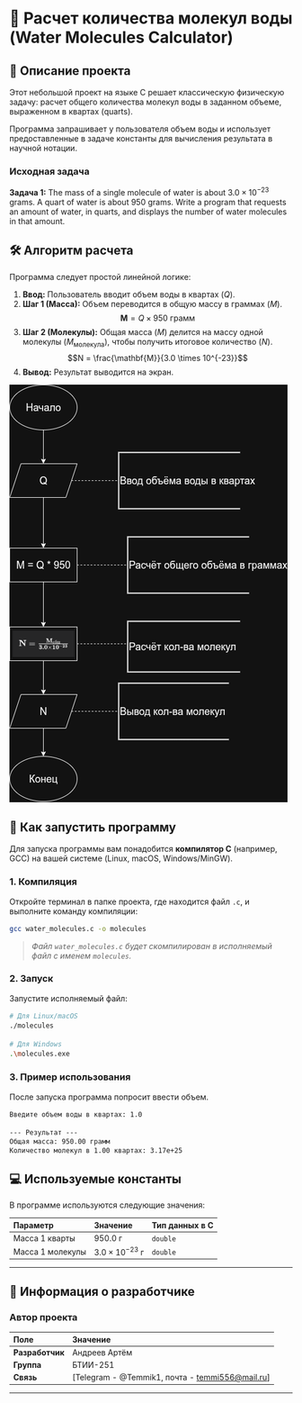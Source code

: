 # 🧪 Расчет количества молекул воды (Water Molecules Calculator)

## 📝 Описание проекта

Этот небольшой проект на языке C решает классическую физическую задачу: расчет общего количества молекул воды в заданном объеме, выраженном в квартах (quarts).

Программа запрашивает у пользователя объем воды и использует предоставленные в задаче константы для вычисления результата в научной нотации.

### Исходная задача

**Задача 1:** The mass of a single molecule of water is about $3.0 \times 10^{-23}$ grams. A quart of water is about $950$ grams. Write a program that requests an amount of water, in quarts, and displays the number of water molecules in that amount.

## 🛠️ Алгоритм расчета

Программа следует простой линейной логике:

1.  **Ввод:** Пользователь вводит объем воды в квартах ($Q$).
2.  **Шаг 1 (Масса):** Объем переводится в общую массу в граммах ($M$).
    $$\mathbf{M} = Q \times 950 \text{ грамм}$$
3.  **Шаг 2 (Молекулы):** Общая масса ($M$) делится на массу одной молекулы ($M_{\text{молекула}}$), чтобы получить итоговое количество ($N$).
    $$N = \frac{\mathbf{M}}{3.0 \times 10^{-23}}$$
4.  **Вывод:** Результат выводится на экран.

![Блок-схема алгоритма расчета молекул воды](images/Homework_2.drawio%20(1).png "Блок-схема")

## 🚀 Как запустить программу

Для запуска программы вам понадобится **компилятор C** (например, GCC) на вашей системе (Linux, macOS, Windows/MinGW).

### 1. Компиляция

Откройте терминал в папке проекта, где находится файл `.c`, и выполните команду компиляции:

```bash
gcc water_molecules.c -o molecules
````

> *Файл `water_molecules.c` будет скомпилирован в исполняемый файл с именем `molecules`.*

### 2\. Запуск

Запустите исполняемый файл:

```bash
# Для Linux/macOS
./molecules

# Для Windows
.\molecules.exe
```

### 3\. Пример использования

После запуска программа попросит ввести объем.

```
Введите объем воды в квартах: 1.0

--- Результат ---
Общая масса: 950.00 грамм
Количество молекул в 1.00 квартах: 3.17e+25 
```

## 💻 Используемые константы

В программе используются следующие значения:

| Параметр | Значение | Тип данных в C |
| :--- | :--- | :--- |
| Масса 1 кварты | $950.0 \text{ г}$ | `double` |
| Масса 1 молекулы | $3.0 \times 10^{-23} \text{ г}$ | `double` |
---
## 👤 Информация о разработчике
### Автор проекта
| Поле | Значение |
| :--- | :--- |
| **Разработчик** | Андреев Артём |
| **Группа** | БТИИ-251 |
| **Связь** | [Telegram - @Temmik1, почта - temmi556@mail.ru] |
---
